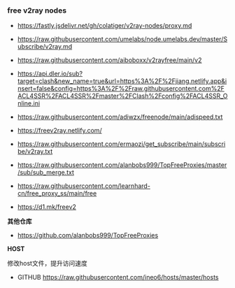### free v2ray nodes


* https://fastly.jsdelivr.net/gh/colatiger/v2ray-nodes/proxy.md

* https://raw.githubusercontent.com/umelabs/node.umelabs.dev/master/Subscribe/v2ray.md
  
* https://raw.githubusercontent.com/aiboboxx/v2rayfree/main/v2

* https://api.dler.io/sub?target=clash&new_name=true&url=https%3A%2F%2Fjiang.netlify.app&insert=false&config=https%3A%2F%2Fraw.githubusercontent.com%2FACL4SSR%2FACL4SSR%2Fmaster%2FClash%2Fconfig%2FACL4SSR_Online.ini

* https://raw.githubusercontent.com/adiwzx/freenode/main/adispeed.txt 

* https://freev2ray.netlify.com/

* https://raw.githubusercontent.com/ermaozi/get_subscribe/main/subscribe/v2ray.txt

* https://raw.githubusercontent.com/alanbobs999/TopFreeProxies/master/sub/sub_merge.txt

* https://raw.githubusercontent.com/learnhard-cn/free_proxy_ss/main/free

* https://d1.mk/freev2 

**其他仓库**

* https://github.com/alanbobs999/TopFreeProxies


**HOST**

修改host文件，提升访问速度

* GITHUB https://raw.githubusercontent.com/ineo6/hosts/master/hosts